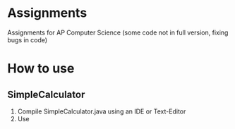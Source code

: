 # Assignments
Assignments for AP Computer Science (some code not in full version, fixing bugs in code)

# How to use
## SimpleCalculator
1. Compile SimpleCalculator.java using an IDE or Text-Editor
2. Use


